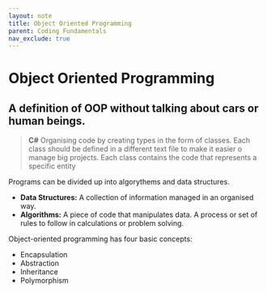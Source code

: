 ```yaml
---
layout: note
title: Object Oriented Programming
parent: Coding Fundamentals
nav_exclude: true
---
```


# Object Oriented Programming
## A definition of OOP without talking about cars or human beings.
> **C#**
> Organising code by creating types in the form of classes. Each class should be defined in a different text file to make it easier o manage big projects. Each class contains the code that represents a specific entity

Programs can be divided up into algorythems and data structures. 

- **Data Structures:** A collection of information managed in an organised way.
- **Algorithms:** A piece of code that manipulates data. A process or set of rules to follow in calculations or problem solving. 




Object-oriented programming has four basic concepts: 
- Encapsulation
- Abstraction
- Inheritance
- Polymorphism

